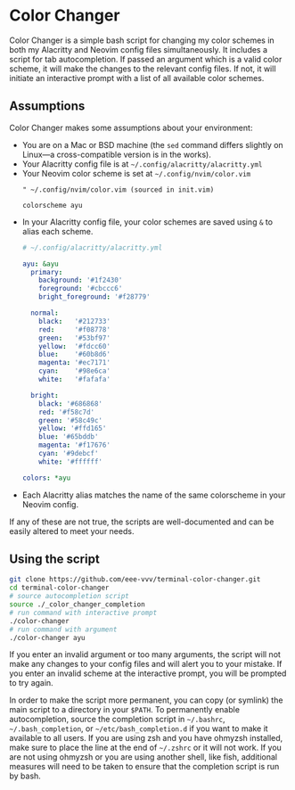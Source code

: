 # Color Changer

Color Changer is a simple bash script for changing my color schemes in both my Alacritty and Neovim config files simultaneously. It includes a script for tab autocompletion. If passed an argument which is a valid color scheme, it will make the changes to the relevant config files. If not, it will initiate an interactive prompt with a list of all available color schemes.

## Assumptions

Color Changer makes some assumptions about your environment:

- You are on a Mac or BSD machine (the `sed` command differs slightly on Linux—a cross-compatible version is in the works).
- Your Alacritty config file is at `~/.config/alacritty/alacritty.yml`
- Your Neovim color scheme is set at `~/.config/nvim/color.vim`
    ```vim
    " ~/.config/nvim/color.vim (sourced in init.vim)
    
    colorscheme ayu
    ```
- In your Alacritty config file, your color schemes are saved using `&` to alias each scheme.
    ```yml
    # ~/.config/alacritty/alacritty.yml

    ayu: &ayu
      primary:
        background: '#1f2430'
        foreground: '#cbccc6'
        bright_foreground: '#f28779'

      normal:
        black:   '#212733'
        red:     '#f08778'
        green:   '#53bf97'
        yellow:  '#fdcc60'
        blue:    '#60b8d6' 
        magenta: '#ec7171'
        cyan:    '#98e6ca'
        white:   '#fafafa'

      bright:
        black: '#686868'
        red: '#f58c7d'
        green: '#58c49c'
        yellow: '#ffd165'
        blue: '#65bddb'
        magenta: '#f17676'
        cyan: '#9debcf'
        white: '#ffffff'

    colors: *ayu
    ```
- Each Alacritty alias matches the name of the same colorscheme in your Neovim config.

If any of these are not true, the scripts are well-documented and can be easily altered to meet your needs.

## Using the script

```bash
git clone https://github.com/eee-vvv/terminal-color-changer.git
cd terminal-color-changer
# source autocompletion script
source ./_color_changer_completion
# run command with interactive prompt
./color-changer
# run command with argument
./color-changer ayu
```

If you enter an invalid argument or too many arguments, the script will not make any changes to your config files and will alert you to your mistake. If you enter an invalid scheme at the interactive prompt, you will be prompted to try again.

In order to make the script more permanent, you can copy (or symlink) the main script to a directory in your `$PATH`. To permanently enable autocompletion, source the completion script in `~/.bashrc`, `~/.bash_completion`, or `~/etc/bash_completion.d` if you want to make it available to all users. If you are using zsh and you have ohmyzsh installed, make sure to place the line at the end of `~/.zshrc` or it will not work. If you are not using ohmyzsh or you are using another shell, like fish, additional measures will need to be taken to ensure that the completion script is run by bash.
